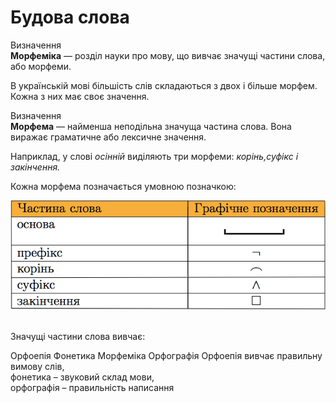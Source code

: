 # Будова слова


<div class="space">
<div class="eoz-wrap">
<span class="eoz">Визначення</span>
<div class="eoz-text">
<b>Морфеміка</b> — роздiл науки про мову, що вивчає значущi частини слова, або морфеми.
</div>
</div>
</div>


В українськiй мовi бiльшiсть слiв складаються з двох i бiльше морфем. Кожна з них має своє значення.


<div class="space">
<div class="eoz-wrap">
<span class="eoz">Визначення</span>
<div class="eoz-text">
<b>Морфема</b> — найменша неподiльна значуща частина слова. Вона виражає граматичне або лексичне значення.
</div>
</div>
</div>


Наприклад, у словi <i>осiннiй</i> видiляють три морфеми: <i>корiнь,суфiкс i закiнчення.</i>


Кожна морфема позначається умовною позначкою:



<div class="center">
<img src="../pics/4/chast.png" width="600px" class="center"/>
</div>


<br>
<quiz correctLabel="correct" incorrectLabel="incorrect" checkLabel="check">
    <question text="">
        <p>Значущі частини слова вивчає:</p>
        <answer>Орфоепія</answer>
        <answer>Фонетика</answer>
        <answer correct>Морфеміка</answer>
        <answer>Орфографія</answer>
        <explanation>
        Орфоепія вивчає правильну вимову слів,<br>фонетика – звуковий склад мови,<br>орфографія – правильність написання
        </explanation>
    </question>
</quiz>

